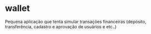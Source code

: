 # wallet
Pequena aplicação que tenta simular transações financeiras (depósito, transferência, cadastro e aprovação de usuários e etc..)

